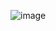 ![image](https://github.com/eidHossam/Master-Embedded-Systems/assets/106603484/0c415e45-3f5d-4bf6-987b-2f4495e4d76b)
